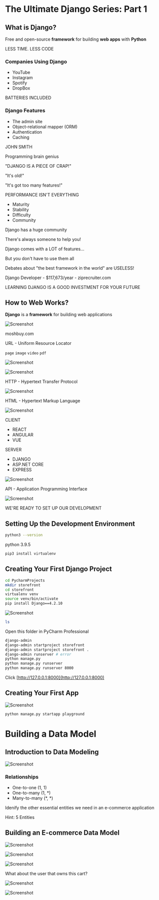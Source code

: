 # The Ultimate Django Series: Part 1

## What is Django?

Free and open-source **framework** for building **web apps** with **Python**

LESS TIME. LESS CODE

### Companies Using Django

- YouTube
- Instagram
- Spotify
- DropBox

BATTERIES INCLUDED

### Django Features

- The admin site
- Object-relational mapper (ORM)
- Authentication
- Caching

JOHN SMITH

Programming brain genius

"DJANGO IS A PIECE OF CRAP!"

"It's old!"

"It's got too many features!"

PERFORMANCE ISN'T EVERYTHING

- Maturity
- Stability
- Difficulty
- Community

Django has a huge community

There's always someone to help you!

Django comes with a LOT of features...

But you don't have to use them all

Debates about "the best framework in the world" are USELESS!

Django Developer - $117,673/year - ziprecruiter.com

LEARNING DJANGO IS A GOOD INVESTMENT FOR YOUR FUTURE

## How to Web Works?

**Django** is a **framework** for building web applications

![Screenshot](./images/front-end_and_back-end.png?text=Front-end+and+Back-end)

moshbuy.com

URL - Uniform Resource Locator

`page` `image` `video` `pdf`

![Screenshot](./images/request.png?text=Request)


![Screenshot](./images/response.png?text=Response)

HTTP - Hypertext Transfer Protocol

![Screenshot](./images/html.png?text=HTML)

HTML - Hypertext Markup Language

![Screenshot](./images/data.png?text=DATA)

CLIENT

- REACT
- ANGULAR
- VUE

SERVER

- DJANGO
- ASP.NET CORE
- EXPRESS

![Screenshot](./images/endpoints.png?text=endpoints)

API - Application Programming Interface

![Screenshot](./images/structure.png?text=structure)

WE'RE READY TO SET UP OUR DEVELOPMENT

## Setting Up the Development Environment

```bash
python3 --version
```

python 3.9.5

```bash
pip3 install virtualenv
```

## Creating Your First Django Project

```bash
cd PycharmProjects
mkdir storefront
cd storefront
virtualenv venv
source venv/bin/activate
pip install Django==4.2.10
```

![Screenshot](./images/django-admin.png?text=Django-Admin)

```bash
ls
```

Open this folder in PyCharm Professional

```bash
django-admin
django-admin startproject storefront
django-admin startproject storefront .
django-admin runserver # error
python manage.py
python manage.py runserver    
python manage.py runserver 8000
```

Click [http://127.0.0.1:8000](http://127.0.0.1:8000)

## Creating Your First App

![Screenshot](./images/apps.png?text=Apps)

```bash
python manage.py startapp playground
```

# Building a Data Model

## Introduction to Data Modeling

![Screenshot](./images/product-collection.png?text=model)

### Relationships

- One-to-one (1, 1)
- One-to-many (1, *)
- Many-to-many (*, *)

Idenify the other essential entities we need in an e-commerce application

Hint: 5 Entities

## Building an E-commerce Data Model

![Screenshot](./images/created_at.png?text=created_at)

![Screenshot](./images/association-class.png?text=association-class)

![Screenshot](./images/many-to-many.png?text=many-to-many)

What about the user that owns this cart?

![Screenshot](./images/e-commerce.png?text=e-commerce)

![Screenshot](./images/tag.png?text=tag)
